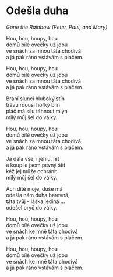 # Odešla duha
*Gone the Rainbow (Peter, Paul, and Mary)*

Hou, hou, houpy, hou     
domů bílé ovečky už jdou     
ve snách za mnou táta chodívá     
a já pak ráno vstávám s pláčem.

Hou, hou, houpy, hou     
domů bílé ovečky už jdou     
ve snách za mnou táta chodívá     
a já pak ráno vstávám s pláčem.

Brání slunci hluboký stín     
trávu rdousí hořký blín     
pláč má sílu táhnout mlýn     
milý můj šel do války. 

Hou, hou, houpy, hou     
domů bílé ovečky už jdou     
ve snách za mnou táta chodívá     
a já pak ráno vstávám s pláčem.

Já dala vše, i jehlu, nit     
a koupila jsem pevný štít      
kéž jej může ochránit      
milý můj šel do války. 

Ach dítě moje, duše má     
odešla nám duha barevná,     
táta tvůj - láska jediná ...    
odešel pryč do války. 

Hou, hou, houpy, hou     
domů bílé ovečky už jdou     
ve snách ke mně táta chodívá     
a já pak ráno vstávám s pláčem.

Hou, hou, houpy, hou     
domů bílé ovečky už jdou     
ve snách ke mně táta chodívá     
a já pak ráno vstávám s pláčem.

